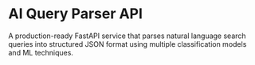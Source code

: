 # AI Query Parser API
A production-ready FastAPI service that parses natural language search queries into structured JSON format using multiple classification models and ML techniques.